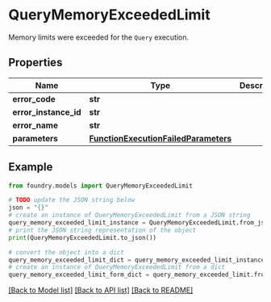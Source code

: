# QueryMemoryExceededLimit

Memory limits were exceeded for the `Query` execution.

## Properties

Name | Type | Description | Notes
------------ | ------------- | ------------- | -------------
**error_code** | **str** |  |
**error_instance_id** | **str** |  | \[optional\]
**error_name** | **str** |  |
**parameters** | [**FunctionExecutionFailedParameters**](FunctionExecutionFailedParameters.md) |  |

## Example

```python
from foundry.models import QueryMemoryExceededLimit

# TODO update the JSON string below
json = "{}"
# create an instance of QueryMemoryExceededLimit from a JSON string
query_memory_exceeded_limit_instance = QueryMemoryExceededLimit.from_json(json)
# print the JSON string representation of the object
print(QueryMemoryExceededLimit.to_json())

# convert the object into a dict
query_memory_exceeded_limit_dict = query_memory_exceeded_limit_instance.to_dict()
# create an instance of QueryMemoryExceededLimit from a dict
query_memory_exceeded_limit_form_dict = query_memory_exceeded_limit.from_dict(query_memory_exceeded_limit_dict)
```

[\[Back to Model list\]](../README.md#documentation-for-models) [\[Back to API list\]](../README.md#documentation-for-api-endpoints) [\[Back to README\]](../README.md)
